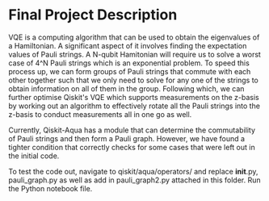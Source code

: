 # Final Project Description

VQE is a computing algorithm that can be used to obtain the eigenvalues of a Hamiltonian. A significant aspect of it involves finding the expectation values of Pauli strings. A N-qubit Hamitonian will require us to solve a worst case of 4^N Pauli strings which is an exponential problem. To speed this process up, we can form groups of Pauli strings that commute with each other together such that we only need to solve for any one of the strings to obtain information on all of them in the group. Following which, we can further optimise Qiskit's VQE which supports measurements on the z-basis by working out an algorithm to effectively rotate all the Pauli strings into the z-basis to conduct measurements all in one go as well.

Currently, Qiskit-Aqua has a module that can determine the commutability of Pauli strings and then form a Pauli graph. However, we have found a tighter condition that correctly checks for some cases that were left out in the initial code.

To test the code out, navigate to qiskit/aqua/operators/ and replace __init__.py, pauli_graph.py 
as well as add in pauli_graph2.py attached in this folder. Run the Python notebook file. 
